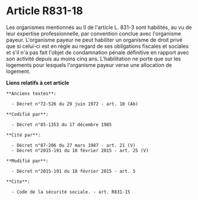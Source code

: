 # Article R831-18

Les organismes mentionnés au II de l'article L. 831-3 sont habilités, au vu de leur expertise professionnelle, par convention
conclue avec l'organisme payeur. L'organisme payeur ne peut habiliter un organisme de droit privé que si celui-ci est en
règle au regard de ses obligations fiscales et sociales et s'il n'a pas fait l'objet de condamnation pénale définitive en
rapport avec son activité depuis au moins cinq ans. L'habilitation ne porte que sur les logements pour lesquels l'organisme
payeur verse une allocation de logement.

**Liens relatifs à cet article**

	**Anciens textes**:

	  - Décret n°72-526 du 29 juin 1972 - art. 10 (Ab)

	**Codifié par**:

	  - Décret n°85-1353 du 17 décembre 1985

	**Cité par**:

	  - Décret n°87-206 du 27 mars 1987 - art. 21 (V)
	  - Décret n°2015-191 du 18 février 2015 - art. 25 (V)

	**Modifié par**:

	  - Décret n°2015-191 du 18 février 2015 - art. 5

	**Cite**:

	  - Code de la sécurité sociale. - art. R831-15
